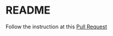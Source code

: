 # README
Follow the instruction at this [Pull Request](https://github.com/criticalmassbr/dialog-rails-test/pull/7)
